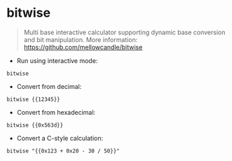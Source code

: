 # bitwise

> Multi base interactive calculator supporting dynamic base conversion and bit manipulation.
> More information: <https://github.com/mellowcandle/bitwise>

- Run using interactive mode:

`bitwise`

- Convert from decimal:

`bitwise {{12345}}`

- Convert from hexadecimal:

`bitwise {{0x563d}}`

- Convert a C-style calculation:

`bitwise "{{0x123 + 0x20 - 30 / 50}}"`
